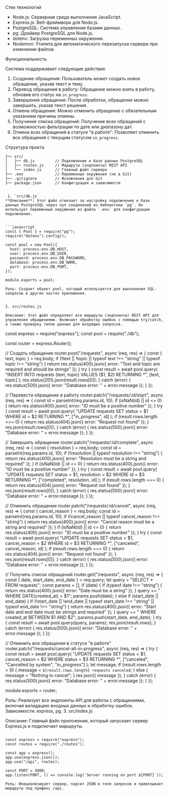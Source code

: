 Стек технологий

- Node.js: Серверная среда выполнения JavaScript.
- Express.js: Веб-фреймворк для Node.js.
- PostgreSQL: Система управления базами данных.
- pg: Драйвер PostgreSQL для Node.js.
- dotenv: Загрузка переменных окружения.
- Nodemon: Утилита для автоматического перезапуска сервера при изменении файлов.

Функциональность

Система поддерживает следующие действия:

1. Создание обращения: Пользователь может создать новое обращение, указав текст и тему.
2. Перевод обращения в работу: Обращение можно взять в работу, обновив его статус на `in_progress`.
3. Завершение обращения: После обработки, обращение можно завершить, указав текст решения.
4. Отмена обращения: Можно отменить обращение с обязательным указанием причины отмены.
5. Получение списка обращений: Получение всех обращений с возможностью фильтрации по дате или диапазону дат.
6. Отмена всех обращений в статусе "в работе": Позволяет отменить все обращения с текущим статусом `in_progress`.

Структура прокта
```
├── src/
│   ├── db.js         // Подключение к базе данных PostgreSQL
│   ├── routes.js     // Маршруты (эндпоинты) REST API
│   └── index.js      // Главный файл сервера
├── .env              // Переменные окружения (не в Git)
├── .gitignore        // Исключения для Git
├── package.json      // Конфигурация и зависимости


 1. `src/db.js`
**Описание**: Этот файл отвечает за настройку подключения к базе данных PostgreSQL через пул соединений из библиотеки `pg`. Он использует переменные окружения из файла `.env` для конфигурации подключения.


```javascript
const { Pool } = require("pg");
require("dotenv").config();

const pool = new Pool({
  host: process.env.DB_HOST,
  user: process.env.DB_USER,
  password: process.env.DB_PASSWORD,
  database: process.env.DB_NAME,
  port: process.env.DB_PORT,
});

module.exports = pool;

Роль: Создает объект pool, который используется для выполнения SQL-запросов в других частях приложения.


2. src/routes.js

Описание: Этот файл определяет все маршруты (эндпоинты) REST API для управления обращениями. Включает обработку ошибок с помощью try/catch, а также проверку типов данных для входящих запросов.

```

const express = require("express");
const pool = require("./db");

const router = express.Router();

// Создать обращение
router.post("/requests", async (req, res) => {
  const { text, topic } = req.body;
  if (!text || !topic || typeof text !== "string" || typeof topic !== "string") {
    return res.status(400).json({ error: "Text and topic are required and should be strings" });
  }
  try {
    const result = await pool.query(
      "INSERT INTO requests (text, topic) VALUES ($1, $2) RETURNING *",
      [text, topic]
    );
    res.status(201).json(result.rows[0]);
  } catch (error) {
    res.status(500).json({ error: "Database error: " + error.message });
  }
});

// Перевести обращение в работу
router.patch("/requests/:id/start", async (req, res) => {
  const id = parseInt(req.params.id, 10);
  if (isNaN(id) || id <= 0) {
    return res.status(400).json({ error: "ID must be a positive number" });
  }
  try {
    const result = await pool.query(
      "UPDATE requests SET status = $1 WHERE id = $2 RETURNING *",
      ["in_progress", id]
    );
    if (result.rows.length === 0) {
      return res.status(404).json({ error: "Request not found" });
    }
    res.json(result.rows[0]);
  } catch (error) {
    res.status(500).json({ error: "Database error: " + error.message });
  }
});

// Завершить обращение
router.patch("/requests/:id/complete", async (req, res) => {
  const { resolution } = req.body;
  const id = parseInt(req.params.id, 10);
  if (!resolution || typeof resolution !== "string") {
    return res.status(400).json({ error: "Resolution must be a string and required" });
  }
  if (isNaN(id) || id <= 0) {
    return res.status(400).json({ error: "ID must be a positive number" });
  }
  try {
    const result = await pool.query(
      "UPDATE requests SET status = $1, resolution = $2 WHERE id = $3 RETURNING *",
      ["completed", resolution, id]
    );
    if (result.rows.length === 0) {
      return res.status(404).json({ error: "Request not found" });
    }
    res.json(result.rows[0]);
  } catch (error) {
    res.status(500).json({ error: "Database error: " + error.message });
  }
});

// Отменить обращение
router.patch("/requests/:id/cancel", async (req, res) => {
  const { cancel_reason } = req.body;
  const id = parseInt(req.params.id, 10);
  if (!cancel_reason || typeof cancel_reason !== "string") {
    return res.status(400).json({ error: "Cancel reason must be a string and required" });
  }
  if (isNaN(id) || id <= 0) {
    return res.status(400).json({ error: "ID must be a positive number" });
  }
  try {
    const result = await pool.query(
      "UPDATE requests SET status = $1, cancel_reason = $2 WHERE id = $3 RETURNING *",
      ["canceled", cancel_reason, id]
    );
    if (result.rows.length === 0) {
      return res.status(404).json({ error: "Request not found" });
    }
    res.json(result.rows[0]);
  } catch (error) {
    res.status(500).json({ error: "Database error: " + error.message });
  }
});

// Получить список обращений
router.get("/requests", async (req, res) => {
  const { date, start_date, end_date } = req.query;
  let query = "SELECT * FROM requests";
  const params = [];
  if (date) {
    if (typeof date !== "string") {
      return res.status(400).json({ error: "Date must be a string" });
    }
    query += " WHERE DATE(created_at) = $1";
    params.push(date);
  } else if (start_date || end_date) {
    if (!start_date || !end_date || typeof start_date !== "string" || typeof end_date !== "string") {
      return res.status(400).json({ error: "Start date and end date must be strings and required" });
    }
    query += " WHERE created_at BETWEEN $1 AND $2";
    params.push(start_date, end_date);
  }
  try {
    const result = await pool.query(query, params);
    res.json(result.rows);
  } catch (error) {
    res.status(500).json({ error: "Database error: " + error.message });
  }
});

// Отменить все обращения в статусе "в работе"
router.patch("/requests/cancel-all-in-progress", async (req, res) => {
  try {
    const result = await pool.query(
      "UPDATE requests SET status = $1, cancel_reason = $2 WHERE status = $3 RETURNING *",
      ["canceled", "Cancelled by system", "in_progress"]
    );
    let message;
    if (result.rows.length > 0) {
      message = `${result.rows.length} requests canceled`;
    } else {
      message = "Nothing to cancel";
    }
    res.json({ message });
  } catch (error) {
    res.status(500).json({ error: "Database error: " + error.message });
  }
});

module.exports = router;

Роль: Реализует все эндпоинты API для работы с обращениями, включая валидацию входных данных и обработку ошибок.
Зависимости: express, pg.
3. src/index.js

Описание: Главный файл приложения, который запускает сервер Express.js и подключает маршруты.

```

const express = require("express");
const routes = require("./routes");

const app = express();
app.use(express.json());
app.use("/api", routes);

const PORT = 3000;
app.listen(PORT, () => console.log(`Server running on port ${PORT}`));

Роль: Инициализирует сервер, парсит JSON в теле запросов и привязывает маршруты под префикс /api.
